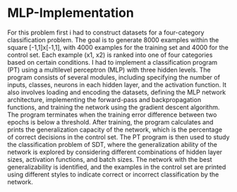 # MLP-Implementation

For this problem first i had to construct datasets for a four-category classification problem. The goal is to generate 8000 examples within the square [-1,1]x[-1,1], with 4000 examples for the training set and 4000 for the control set. Each example (x1, x2) is ranked into one of four categories based on certain conditions. I had to implement a classification program (PT) using a multilevel perceptron (MLP) with three hidden levels. The program consists of several modules, including specifying the number of inputs, classes, neurons in each hidden layer, and the activation function. It also involves loading and encoding the datasets, defining the MLP network architecture, implementing the forward-pass and backpropagation functions, and training the network using the gradient descent algorithm. The program terminates when the training error difference between two epochs is below a threshold. After training, the program calculates and prints the generalization capacity of the network, which is the percentage of correct decisions in the control set. The PT program is then used to study the classification problem of SDT, where the generalization ability of the network is explored by considering different combinations of hidden layer sizes, activation functions, and batch sizes. The network with the best generalizability is identified, and the examples in the control set are printed using different styles to indicate correct or incorrect classification by the network.
